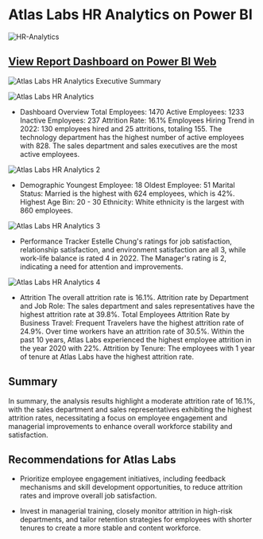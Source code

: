 # Atlas Labs HR Analytics on Power BI
![HR-Analytics](https://github.com/mikeolaniyi/Atlas-Labs-HR-Analytics/assets/120651356/758b7964-af6f-4c86-8894-84148ddf3f82)


## [View Report Dashboard on Power BI Web](https://app.powerbi.com/view?r=eyJrIjoiMDVmY2UyZDEtMGFkYi00ZDJlLWE0NzEtMDM1NmJjMDM5OWRiIiwidCI6IjEyMWFkMTYxLTk3MTAtNDQ3Ny1iYjZlLWJmZWNlMmMyMmFjOSJ9)
![Atlas Labs HR Analytics Executive Summary](https://github.com/mikeolaniyi/Atlas-Labs-HR-Analytics/assets/120651356/6ee5ca92-c632-46d7-b57a-1f3f5623526f)


![Atlas Labs HR Analytics](https://github.com/mikeolaniyi/Atlas-Labs-HR-Analytics/assets/120651356/36c9d726-3dff-47c8-8f8d-f54d5b8ec785)
- Dashboard Overview
Total Employees: 1470
Active Employees: 1233
Inactive Employees: 237
Attrition Rate: 16.1%
Employees Hiring Trend in 2022: 130 employees hired and 25 attritions, totaling 155.
The technology department has the highest number of active employees with 828.
The sales department and sales executives are the most active employees.


![Atlas Labs HR Analytics 2](https://github.com/mikeolaniyi/Atlas-Labs-HR-Analytics/assets/120651356/9b329c00-222d-4702-8239-0e733eda6e53)
- Demographic
Youngest Employee: 18
Oldest Employee: 51
Marital Status: Married is the highest with 624 employees, which is 42%.
Highest Age Bin: 20 - 30
Ethnicity: White ethnicity is the largest with 860 employees.


![Atlas Labs HR Analytics 3](https://github.com/mikeolaniyi/Atlas-Labs-HR-Analytics/assets/120651356/8e70d7f4-b5ce-4e38-8c3f-8b94c1b8a80f)

- Performance Tracker
Estelle Chung's ratings for job satisfaction, relationship satisfaction, and environment satisfaction are all 3, while work-life balance is rated 4 in 2022.
The Manager's rating is 2, indicating a need for attention and improvements.



![Atlas Labs HR Analytics 4](https://github.com/mikeolaniyi/Atlas-Labs-HR-Analytics/assets/120651356/82f35cc9-d338-439f-a8d7-1dace5f04e6e)

- Attrition
The overall attrition rate is 16.1%.
Attrition rate by Department and Job Role: The sales department and sales representatives have the highest attrition rate at 39.8%.
Total Employees Attrition Rate by Business Travel: Frequent Travelers have the highest attrition rate of 24.9%.
Over time workers have an attrition rate of 30.5%.
Within the past 10 years, Atlas Labs experienced the highest employee attrition in the year 2020 with 22%.
Attrition by Tenure: The employees with 1 year of tenure at Atlas Labs have the highest attrition rate.



## Summary
In summary, the analysis results highlight a moderate attrition rate of 16.1%, with the sales department and sales representatives exhibiting the highest attrition rates, necessitating a focus on employee engagement and managerial improvements to enhance overall workforce stability and satisfaction.


## Recommendations for Atlas Labs

- Prioritize employee engagement initiatives, including feedback mechanisms and skill development opportunities, to reduce attrition rates and improve overall job satisfaction.

- Invest in managerial training, closely monitor attrition in high-risk departments, and tailor retention strategies for employees with shorter tenures to create a more stable and content workforce.
